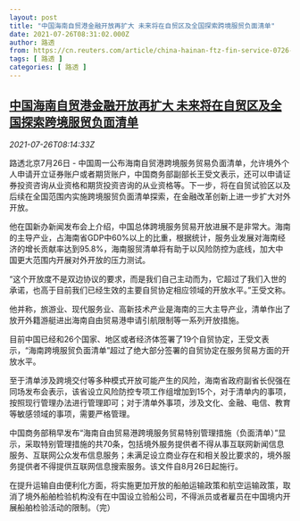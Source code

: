 ```yaml
---
layout: post
title: "中国海南自贸港金融开放再扩大 未来将在自贸区及全国探索跨境服贸负面清单"
date: 2021-07-26T08:31:02.000Z
author: 路透
from: https://cn.reuters.com/article/china-hainan-ftz-fin-service-0726-idCNKBS2EW0P7
tags: [ 路透 ]
categories: [ 路透 ]
---
```

<!--1627288262000-->
[中国海南自贸港金融开放再扩大 未来将在自贸区及全国探索跨境服贸负面清单](https://cn.reuters.com/article/china-hainan-ftz-fin-service-0726-idCNKBS2EW0P7)
------

<div>
<div><i>2021-07-26T08:14:33Z</i></div><p>路透北京7月26日 - 中国周一公布海南自贸港跨境服务贸易负面清单，允许境外个人申请开立证券账户或者期货账户，中国商务部副部长王受文表示，还可以申请证券投资咨询从业资格和期货投资咨询的从业资格等。下一步，将在自贸试验区以及后续在全国范围内实施跨境服贸负面清单探索，在金融改革创新上进一步扩大对外开放。</p><p>他在国新办新闻发布会上介绍，中国总体跨境服务贸易开放进展不是非常大。海南的主导产业，占海南省GDP中60%以上的比重，根据统计，服务业发展对海南经济的增长贡献率达到95.8%，海南服贸清单将有助于以风险防控为底线，加大中国更大范围内开展对外开放的压力测试。</p><p>“这个开放度不是双边协议的要求，而是我们自己主动而为，它超过了我们入世的承诺，也高于目前我们已经生效的主要自贸协定相应领域的开放水平。”王受文称。</p><p>他并称，旅游业、现代服务业、高新技术产业是海南的三大主导产业，清单作出了放开外籍游艇进出海南自由贸易港申请引航限制等一系列开放措施。</p><p>目前中国已经和26个国家、地区或者经济体签署了19个自贸协定，王受文表示，“海南跨境服贸负面清单”超过了绝大部分签署的自贸协定在服务贸易方面的开放水平。</p><p>至于清单涉及跨境交付等多种模式开放可能产生的风险，海南省政府副省长倪强在同场发布会表示，该省设立风险防控专项工作组增加到15个，对于清单内的事项，按照现行管理办法进行管理即可；对于清单外事项，涉及文化、金融、电信、教育等敏感领域的事项，需要严格管理。</p><p>中国商务部稍早发布“海南自由贸易港跨境服务贸易特别管理措施（负面清单）”显示，采取特别管理措施的共70条，包括境外服务提供者不得从事互联网新闻信息服务、互联网公众发布信息服务；未满足设立商业存在和相关股比要求的，境外服务提供者不得提供互联网信息搜索服务。该文件自8月26日起施行。</p><p>在提升运输自由便利化方面，将实施更加开放的船舶运输政策和航空运输政策，取消了境外船舶检验机构没有在中国设立验船公司，不得派员或者雇员在中国境内开展船舶检验活动的限制。（完）</p>
</div>
